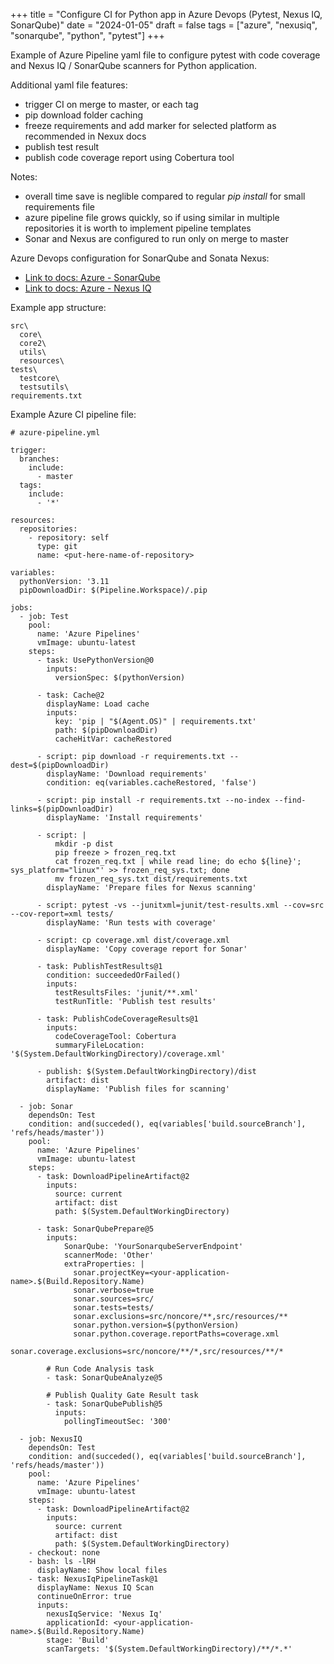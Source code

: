 +++
title = "Configure CI for Python app in Azure Devops (Pytest, Nexus IQ, SonarQube)"
date = "2024-01-05"
draft = false
tags =  ["azure", "nexusiq", "sonarqube", "python", "pytest"]
+++

Example of Azure Pipeline yaml file to configure pytest with code coverage and Nexus IQ / SonarQube scanners for Python application.

<!--more-->

Additional yaml file features:
* trigger CI on merge to master, or each tag
* pip download folder caching
* freeze requirements and add marker for selected platform as recommended in Nexux docs
* publish test result
* publish code coverage report using Cobertura tool

Notes:
* overall time save is neglible compared to regular *pip install* for small requirements file
* azure pipeline file grows quickly, so if using similar in multiple repositories it is worth to implement pipeline templates
* Sonar and Nexus are configured to run only on merge to master

Azure Devops configuration for SonarQube and Sonata Nexus:
* [Link to docs: Azure - SonarQube](https://docs.sonarsource.com/sonarqube/latest/devops-platform-integration/azure-devops-integration/)
* [Link to docs: Azure - Nexus IQ](https://help.sonatype.com/iqserver/integrations/plugins-for-continuous-integration-platforms/nexus-iq-for-azure-devops)

Example app structure:
```
src\
  core\
  core2\
  utils\
  resources\
tests\
  testcore\
  testsutils\
requirements.txt
```

Example Azure CI pipeline file:
```
# azure-pipeline.yml

trigger:
  branches:
    include:
      - master
  tags:
    include:
      - '*'

resources:
  repositories:
    - repository: self
      type: git
      name: <put-here-name-of-repository>

variables:
  pythonVersion: '3.11
  pipDownloadDir: $(Pipeline.Workspace)/.pip

jobs:
  - job: Test
    pool:
      name: 'Azure Pipelines'
      vmImage: ubuntu-latest
    steps:
      - task: UsePythonVersion@0
        inputs:
          versionSpec: $(pythonVersion)
    
      - task: Cache@2
        displayName: Load cache
        inputs:
          key: 'pip | "$(Agent.OS)" | requirements.txt'
          path: $(pipDownloadDir)
          cacheHitVar: cacheRestored
    
      - script: pip download -r requirements.txt --dest=$(pipDownloadDir)
        displayName: 'Download requirements'
        condition: eq(variables.cacheRestored, 'false')

      - script: pip install -r requirements.txt --no-index --find-links=$(pipDownloadDir)
        displayName: 'Install requirements'

      - script: |
          mkdir -p dist
          pip freeze > frozen_req.txt
          cat frozen_req.txt | while read line; do echo ${line}'; sys_platform="linux"' >> frozen_req_sys.txt; done
          mv frozen_req_sys.txt dist/requirements.txt
        displayName: 'Prepare files for Nexus scanning'
    
      - script: pytest -vs --junitxml=junit/test-results.xml --cov=src --cov-report=xml tests/
        displayName: 'Run tests with coverage'

      - script: cp coverage.xml dist/coverage.xml
        displayName: 'Copy coverage report for Sonar'
    
      - task: PublishTestResults@1
        condition: succeededOrFailed()
        inputs:
          testResultsFiles: 'junit/**.xml'
          testRunTitle: 'Publish test results'

      - task: PublishCodeCoverageResults@1
        inputs:
          codeCoverageTool: Cobertura
          summaryFileLocation: '$(System.DefaultWorkingDirectory)/coverage.xml'
    
      - publish: $(System.DefaultWorkingDirectory)/dist
        artifact: dist
        displayName: 'Publish files for scanning'

  - job: Sonar
    dependsOn: Test
    condition: and(succeded(), eq(variables['build.sourceBranch'], 'refs/heads/master'))
    pool:
      name: 'Azure Pipelines'
      vmImage: ubuntu-latest
    steps:
      - task: DownloadPipelineArtifact@2
        inputs:
          source: current
          artifact: dist
          path: $(System.DefaultWorkingDirectory)
    
      - task: SonarQubePrepare@5
        inputs:
            SonarQube: 'YourSonarqubeServerEndpoint'
            scannerMode: 'Other'
            extraProperties: |
              sonar.projectKey=<your-application-name>.$(Build.Repository.Name) 
              sonar.verbose=true
              sonar.sources=src/
              sonar.tests=tests/
              sonar.exclusions=src/noncore/**,src/resources/**
              sonar.python.version=$(pythonVersion)
              sonar.python.coverage.reportPaths=coverage.xml
              sonar.coverage.exclusions=src/noncore/**/*,src/resources/**/*

        # Run Code Analysis task
        - task: SonarQubeAnalyze@5

        # Publish Quality Gate Result task
        - task: SonarQubePublish@5
          inputs:
            pollingTimeoutSec: '300'

  - job: NexusIQ
    dependsOn: Test
    condition: and(succeded(), eq(variables['build.sourceBranch'], 'refs/heads/master'))
    pool:
      name: 'Azure Pipelines'
      vmImage: ubuntu-latest
    steps:
      - task: DownloadPipelineArtifact@2
        inputs:
          source: current
          artifact: dist
          path: $(System.DefaultWorkingDirectory)
    - checkout: none
    - bash: ls -lRH
      displayName: Show local files
    - task: NexusIqPipelineTask@1
      displayName: Nexus IQ Scan
      continueOnError: true
      inputs:
        nexusIqService: 'Nexus Iq'
        applicationId: <your-application-name>.$(Build.Repository.Name)
        stage: 'Build'
        scanTargets: '$(System.DefaultWorkingDirectory)/**/*.*'
```
